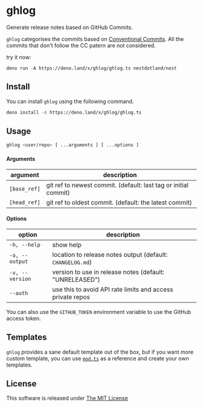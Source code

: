 # ghlog

Generate release notes based on GitHub Commits.

`ghlog` categorises the commits based on [Conventional Commits](https://www.conventionalcommits.org). All the commits that don't follow the CC patern are not considered.

try it now:

```
deno run -A https://deno.land/x/ghlog/ghlog.ts nestdotland/nest
```

## Install

You can install `ghlog` using the following command.

```sh
deno install -A https://deno.land/x/ghlog/ghlog.ts
```

## Usage

```sh
ghlog <user/repo> [ ...arguments ] [ ...options ]
```

#### Arguments

| argument     | description                                                     |
| ------------ | --------------------------------------------------------------- |
| `[base_ref]` | git ref to newest commit. (default: last tag or initial commit) |
| `[head_ref]` | git ref to oldest commit. (default: the latest commit)          |

#### Options

| option          | description                                                |
| --------------- | ---------------------------------------------------------- |
| `-h, --help`    | show help                                                  |
| `-o, --output`  | location to release notes output (default: `CHANGELOG.md`) |
| `-v, --version` | version to use in release notes (default: "UNRELEASED")    |
| `--auth`        | use this to avoid API rate limits and access private repos |

You can also use the `GITHUB_TOKEN` environment variable to use the GitHub
access token.

## Templates

`ghlog` provides a sane default template out of the box, but if you want more custom template, you can use [`mod.ts`](./mod.ts) as a reference and create your own templates.

## License

This software is released under [The MIT License](LICENSE)
